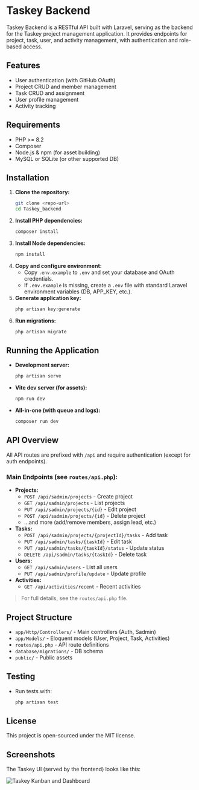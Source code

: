 # Taskey Backend

Taskey Backend is a RESTful API built with Laravel, serving as the backend for the Taskey project management application. It provides endpoints for project, task, user, and activity management, with authentication and role-based access.

## Features
- User authentication (with GitHub OAuth)
- Project CRUD and member management
- Task CRUD and assignment
- User profile management
- Activity tracking

## Requirements
- PHP >= 8.2
- Composer
- Node.js & npm (for asset building)
- MySQL or SQLite (or other supported DB)

## Installation
1. **Clone the repository:**
   ```bash
   git clone <repo-url>
   cd Taskey_backend
   ```
2. **Install PHP dependencies:**
   ```bash
   composer install
   ```
3. **Install Node dependencies:**
   ```bash
   npm install
   ```
4. **Copy and configure environment:**
   - Copy `.env.example` to `.env` and set your database and OAuth credentials.
   - If `.env.example` is missing, create a `.env` file with standard Laravel environment variables (DB, APP_KEY, etc.).
5. **Generate application key:**
   ```bash
   php artisan key:generate
   ```
6. **Run migrations:**
   ```bash
   php artisan migrate
   ```

## Running the Application
- **Development server:**
  ```bash
  php artisan serve
  ```
- **Vite dev server (for assets):**
  ```bash
  npm run dev
  ```
- **All-in-one (with queue and logs):**
  ```bash
  composer run dev
  ```

## API Overview
All API routes are prefixed with `/api` and require authentication (except for auth endpoints).

### Main Endpoints (see `routes/api.php`):
- **Projects:**
  - `POST /api/sadmin/projects` - Create project
  - `GET /api/sadmin/projects` - List projects
  - `PUT /api/sadmin/projects/{id}` - Edit project
  - `POST /api/sadmin/projects/{id}` - Delete project
  - ...and more (add/remove members, assign lead, etc.)
- **Tasks:**
  - `POST /api/sadmin/projects/{projectId}/tasks` - Add task
  - `PUT /api/sadmin/tasks/{taskId}` - Edit task
  - `PUT /api/sadmin/tasks/{taskId}/status` - Update status
  - `DELETE /api/sadmin/tasks/{taskId}` - Delete task
- **Users:**
  - `GET /api/sadmin/users` - List all users
  - `PUT /api/sadmin/profile/update` - Update profile
- **Activities:**
  - `GET /api/activities/recent` - Recent activities

> For full details, see the `routes/api.php` file.

## Project Structure
- `app/Http/Controllers/` - Main controllers (Auth, Sadmin)
- `app/Models/` - Eloquent models (User, Project, Task, Activities)
- `routes/api.php` - API route definitions
- `database/migrations/` - DB schema
- `public/` - Public assets

## Testing
- Run tests with:
  ```bash
  php artisan test
  ```

## License
This project is open-sourced under the MIT license.

## Screenshots

The Taskey UI (served by the frontend) looks like this:

![Taskey Kanban and Dashboard](../Taskey_frontend/public/assets/image.png)
